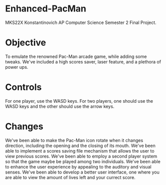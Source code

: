 # Enhanced-PacMan
MKS22X Konstantinovich AP Computer Science Semester 2 Final Project.

# Objective
To emulate the renowned Pac-Man arcade game, while adding some tweaks.  We've included a high scores saver, laser feature, and a plethora of power ups.

# Controls
For one player, use the WASD keys.
For two players, one should use the WASD keys and the other should use the arrow keys.

# Changes
We've been able to make the Pac-Man icon rotate when it changes direction, including the opening and the closing of its mouth.
We've been able to implement a scores saving file mechanism that allows the user to view previous scores.
We've been able to employ a second player system so that the game maybe be played among two individuals.
We've been able to enhance the user experience by appealing to the auditory and visual senses.
We've been able to develop a better user interface, one where you are able to view the amount of lives left and your currect score.

